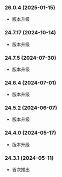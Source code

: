 ### 26.0.4 (2025-01-15)

- 版本升级

### 24.7.17 (2024-10-14)

- 版本升级

### 24.7.5 (2024-07-30)

- 版本升级

### 24.6.4 (2024-07-01)

- 版本升级

### 24.5.2 (2024-06-07)

- 版本升级

### 24.4.0 (2024-05-17)

- 版本升级

### 24.3.1 (2024-05-11)

- 首次推出
